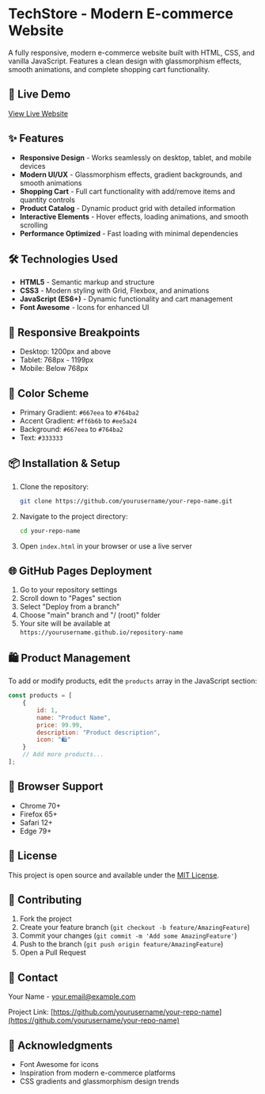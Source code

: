 # TechStore - Modern E-commerce Website

A fully responsive, modern e-commerce website built with HTML, CSS, and vanilla JavaScript. Features a clean design with glassmorphism effects, smooth animations, and complete shopping cart functionality.

## 🚀 Live Demo

[View Live Website](https://yourusername.github.io/repository-name)

## ✨ Features

- **Responsive Design** - Works seamlessly on desktop, tablet, and mobile devices
- **Modern UI/UX** - Glassmorphism effects, gradient backgrounds, and smooth animations
- **Shopping Cart** - Full cart functionality with add/remove items and quantity controls
- **Product Catalog** - Dynamic product grid with detailed information
- **Interactive Elements** - Hover effects, loading animations, and smooth scrolling
- **Performance Optimized** - Fast loading with minimal dependencies

## 🛠 Technologies Used

- **HTML5** - Semantic markup and structure
- **CSS3** - Modern styling with Grid, Flexbox, and animations
- **JavaScript (ES6+)** - Dynamic functionality and cart management
- **Font Awesome** - Icons for enhanced UI

## 📱 Responsive Breakpoints

- Desktop: 1200px and above
- Tablet: 768px - 1199px
- Mobile: Below 768px

## 🎨 Color Scheme

- Primary Gradient: `#667eea` to `#764ba2`
- Accent Gradient: `#ff6b6b` to `#ee5a24`
- Background: `#667eea` to `#764ba2`
- Text: `#333333`

## 📦 Installation & Setup

1. Clone the repository:
   ```bash
   git clone https://github.com/yourusername/your-repo-name.git
   ```

2. Navigate to the project directory:
   ```bash
   cd your-repo-name
   ```

3. Open `index.html` in your browser or use a live server

## 🌐 GitHub Pages Deployment

1. Go to your repository settings
2. Scroll down to "Pages" section
3. Select "Deploy from a branch"
4. Choose "main" branch and "/ (root)" folder
5. Your site will be available at `https://yourusername.github.io/repository-name`

## 🛍 Product Management

To add or modify products, edit the `products` array in the JavaScript section:

```javascript
const products = [
    {
        id: 1,
        name: "Product Name",
        price: 99.99,
        description: "Product description",
        icon: "🛍️"
    }
    // Add more products...
];
```

## 🎯 Browser Support

- Chrome 70+
- Firefox 65+
- Safari 12+
- Edge 79+

## 📝 License

This project is open source and available under the [MIT License](LICENSE).

## 🤝 Contributing

1. Fork the project
2. Create your feature branch (`git checkout -b feature/AmazingFeature`)
3. Commit your changes (`git commit -m 'Add some AmazingFeature'`)
4. Push to the branch (`git push origin feature/AmazingFeature`)
5. Open a Pull Request

## 📧 Contact

Your Name - your.email@example.com

Project Link: [https://github.com/yourusername/your-repo-name](https://github.com/yourusername/your-repo-name)

## 🙏 Acknowledgments

- Font Awesome for icons
- Inspiration from modern e-commerce platforms
- CSS gradients and glassmorphism design trends

